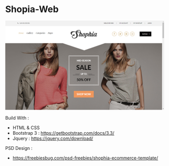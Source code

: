 # Shopia-Web
![alt text](https://github.com/vallendito/Shopia-Web/blob/master/SS%20Shophia.png)

Build With :
- HTML & CSS
- Bootstrap 3 : https://getbootstrap.com/docs/3.3/ 
- Jquery : https://jquery.com/download/

PSD Design :
- https://freebiesbug.com/psd-freebies/shophia-ecommerce-template/
